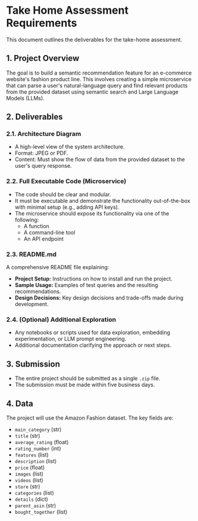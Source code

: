 # Take Home Assessment Requirements

This document outlines the deliverables for the take-home assessment.

## 1. Project Overview

The goal is to build a semantic recommendation feature for an e-commerce website's fashion product line. This involves creating a simple microservice that can parse a user's natural-language query and find relevant products from the provided dataset using semantic search and Large Language Models (LLMs).

## 2. Deliverables

### 2.1. Architecture Diagram

- A high-level view of the system architecture.
- Format: JPEG or PDF.
- Content: Must show the flow of data from the provided dataset to the user's query response.

### 2.2. Full Executable Code (Microservice)

- The code should be clear and modular.
- It must be executable and demonstrate the functionality out-of-the-box with minimal setup (e.g., adding API keys).
- The microservice should expose its functionality via one of the following:
  - A function
  - A command-line tool
  - An API endpoint

### 2.3. README.md

A comprehensive README file explaining:
- **Project Setup:** Instructions on how to install and run the project.
- **Sample Usage:** Examples of test queries and the resulting recommendations.
- **Design Decisions:** Key design decisions and trade-offs made during development.

### 2.4. (Optional) Additional Exploration

- Any notebooks or scripts used for data exploration, embedding experimentation, or LLM prompt engineering.
- Additional documentation clarifying the approach or next steps.

## 3. Submission

- The entire project should be submitted as a single `.zip` file.
- The submission must be made within five business days.

## 4. Data

The project will use the Amazon Fashion dataset. The key fields are:
- `main_category` (str)
- `title` (str)
- `average_rating` (float)
- `rating_number` (int)
- `features` (list)
- `description` (list)
- `price` (float)
- `images` (list)
- `videos` (list)
- `store` (str)
- `categories` (list)
- `details` (dict)
- `parent_asin` (str)
- `bought_together` (list) 